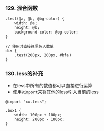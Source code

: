 ### 129. 混合函数

```less
.test(@a, @b, @bg-color) {
    width: @a;
    height: @b;
    background-color: @bg-color;
}

// 使用时直接往里传入数值
div {
    .test(200px, 200px, #bfa)
}
```

### 130. less的补充
- 在less中所有的数值都可以直接进行运算
- 使用`@import`来将其他的less引入当前的less

```less
@import "xx.less";

.box1 {
    width: 100px + 100px;
    height: 200px - 100px;
}
```